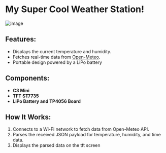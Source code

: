 # My Super Cool Weather Station!  

![image](https://github.com/user-attachments/assets/ffc0935a-66c9-4125-a8d5-e90a2455ce4c)

## Features:
- Displays the current temperature and humidity.
- Fetches real-time data from [Open-Meteo](https://open-meteo.com/).
- Portable design powered by a LiPo battery

## Components:
- **C3 Mini**
- **TFT ST7735**
- **LiPo Battery and TP4056 Board**

## How It Works:
1. Connects to a Wi-Fi network to fetch data from Open-Meteo API.
2. Parses the received JSON payload for temperature, humidity, and time data.
3. Displays the parsed data on the tft screen
